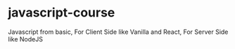 # javascript-course
Javascript from basic, For Client Side like Vanilla and React, For Server Side like NodeJS
